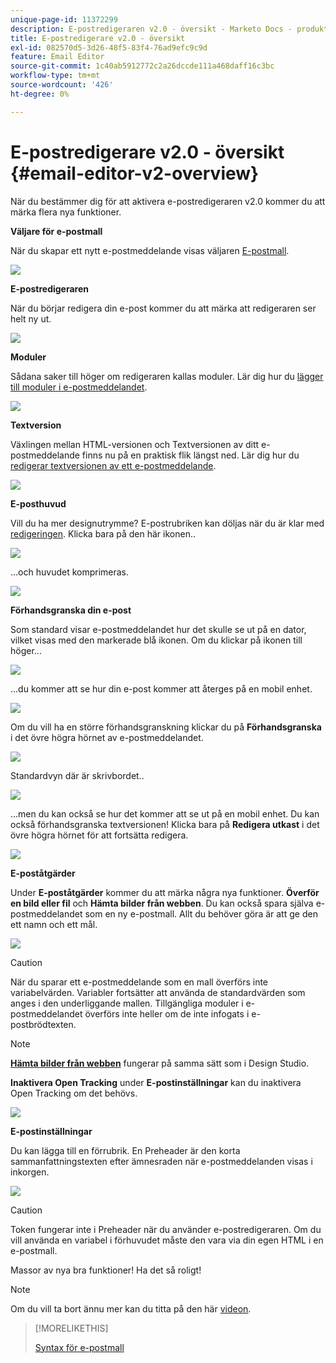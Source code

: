 ```yaml
---
unique-page-id: 11372299
description: E-postredigeraren v2.0 - översikt - Marketo Docs - produktdokumentation
title: E-postredigerare v2.0 - översikt
exl-id: 082570d5-3d26-48f5-83f4-76ad9efc9c9d
feature: Email Editor
source-git-commit: 1c40ab5912772c2a26dccde111a468daff16c3bc
workflow-type: tm+mt
source-wordcount: '426'
ht-degree: 0%

---
```


# E-postredigerare v2.0 - översikt {#email-editor-v2-overview}

När du bestämmer dig för att aktivera e-postredigeraren v2.0 kommer du att märka flera nya funktioner.

**Väljare för e-postmall**

När du skapar ett nytt e-postmeddelande visas väljaren [E-postmall](/help/marketo/product-docs/email-marketing/general/email-editor-2/email-template-picker-overview.md).

![](assets/email-editor-v2-overview-1.png)

**E-postredigeraren**

När du börjar redigera din e-post kommer du att märka att redigeraren ser helt ny ut.

![](assets/email-editor-v2-overview-2.png)

**Moduler**

Sådana saker till höger om redigeraren kallas moduler. Lär dig hur du [lägger till moduler i e-postmeddelandet](/help/marketo/product-docs/email-marketing/general/email-editor-2/add-modules-to-your-email.md).

![](assets/email-editor-v2-overview-3.png)

**Textversion**

Växlingen mellan HTML-versionen och Textversionen av ditt e-postmeddelande finns nu på en praktisk flik längst ned. Lär dig hur du [redigerar textversionen av ett e-postmeddelande](/help/marketo/product-docs/email-marketing/general/creating-an-email/edit-the-text-version-of-an-email.md).

![](assets/email-editor-v2-overview-4.png)

**E-posthuvud**

Vill du ha mer designutrymme? E-postrubriken kan döljas när du är klar med [redigeringen](/help/marketo/product-docs/email-marketing/general/creating-an-email/edit-your-email-header.md). Klicka bara på den här ikonen..

![](assets/email-editor-v2-overview-5.png)

...och huvudet komprimeras.

![](assets/email-editor-v2-overview-6.png)

**Förhandsgranska din e-post**

Som standard visar e-postmeddelandet hur det skulle se ut på en dator, vilket visas med den markerade blå ikonen. Om du klickar på ikonen till höger...

![](assets/email-editor-v2-overview-7.png)

...du kommer att se hur din e-post kommer att återges på en mobil enhet.

![](assets/email-editor-v2-overview-8.png)

Om du vill ha en större förhandsgranskning klickar du på **Förhandsgranska** i det övre högra hörnet av e-postmeddelandet.

![](assets/email-editor-v2-overview-9.png)

Standardvyn där är skrivbordet..

![](assets/email-editor-v2-overview-10.png)

...men du kan också se hur det kommer att se ut på en mobil enhet. Du kan också förhandsgranska textversionen! Klicka bara på **Redigera utkast** i det övre högra hörnet för att fortsätta redigera.

![](assets/email-editor-v2-overview-11.png)

**E-poståtgärder**

Under **E-poståtgärder** kommer du att märka några nya funktioner. **Överför en bild eller fil** och **Hämta bilder från webben**. Du kan också spara själva e-postmeddelandet som en ny e-postmall. Allt du behöver göra är att ge den ett namn och ett mål.

![](assets/email-editor-v2-overview-12.png)

>[!CAUTION]
>
>När du sparar ett e-postmeddelande som en mall överförs inte variabelvärden. Variabler fortsätter att använda de standardvärden som anges i den underliggande mallen. Tillgängliga moduler i e-postmeddelandet överförs inte heller om de inte infogats i e-postbrödtexten.

>[!NOTE]
>
>**[Hämta bilder från webben](/help/marketo/product-docs/demand-generation/images-and-files/grab-the-images-from-a-web-page.md)** fungerar på samma sätt som i Design Studio.

**Inaktivera Open Tracking** under **E-postinställningar** kan du inaktivera Open Tracking om det behövs.

![](assets/email-editor-v2-overview-13.png)

**E-postinställningar**

Du kan lägga till en förrubrik. En Preheader är den korta sammanfattningstexten efter ämnesraden när e-postmeddelanden visas i inkorgen.

![](assets/email-editor-v2-overview-14.png)

>[!CAUTION]
>
>Token fungerar inte i Preheader när du använder e-postredigeraren. Om du vill använda en variabel i förhuvudet måste den vara via din egen HTML i en e-postmall.

Massor av nya bra funktioner! Ha det så roligt!

>[!NOTE]
>
>Om du vill ta bort ännu mer kan du titta på den här [videon](https://nation.marketo.com/videos/1463).

>[!MORELIKETHIS]
>
>[Syntax för e-postmall](/help/marketo/product-docs/email-marketing/general/email-editor-2/email-template-syntax.md)
